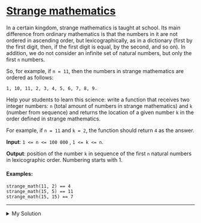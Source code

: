 # [Strange mathematics](https://www.codewars.com/kata/604517d65b464d000d51381f)

In a certain kingdom, strange mathematics is taught at school. Its main difference from ordinary mathematics is that the numbers in it are not ordered in ascending order, but lexicographically, as in a dictionary (first by the first digit, then, if the first digit is equal, by the second, and so on). In addition, we do not consider an infinite set of natural numbers, but only the first `n` numbers.

So, for example, if `n = 11`, then the numbers in strange mathematics are ordered as follows:

`1, 10, 11, 2, 3, 4, 5, 6, 7, 8, 9.`

Help your students to learn this science: write a function that receives two integer numbers: `n` (total amount of numbers in strange mathematics) and `k` (number from sequence) and returns the location of a given number `k` in the order defined in strange mathematics.

For example, if `n = 11` and `k = 2`, the function should return `4` as the answer.

**Input**: `1 <= n <= 100 000` , `1 <= k <= n`.

**Output**: position of the number `k` in sequence of the first `n` natural numbers in lexicographic order. Numbering starts with 1.

#### Examples:

    strange_math(11, 2) == 4
    strange_math(15, 5) == 11
    strange_math(15, 15) == 7

---

<details><summary>My Solution</summary>

```js
function strangeMath(n, k) {
  return (
    Array.from({ length: n }, (v, i) => i + 1)
      .sort()
      .indexOf(k) + 1
  )
}
```

</details>

